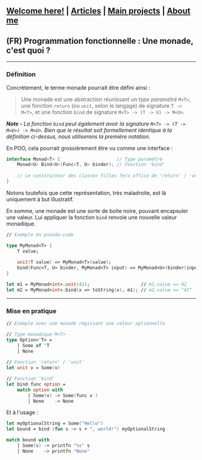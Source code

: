 ## [Welcome here!](https://vpenando.github.io) | [Articles](https://vpenando.github.io/articles.html) | [Main projects](https://vpenando.github.io/projects.html) | [About me](https://vpenando.github.io/about.html)

## (FR) Programmation fonctionnelle : Une monade, c'est quoi ?

---

### Définition

Concrètement, le terme monade pourrait être défini ainsi :
> Une monade est une abstraction réunissant un *type paramétré* `M<T>`,
> une fonction `return` (ou `unit`, selon le langage) de signature `T -> M<T>`,
> et une fonction `bind` de signature `M<T> -> (T -> U) -> M<U>`.

***Note -** La fonction `bind` peut également avoir la signature `M<T> -> (T -> M<U>) -> M<U>`.
Bien que le résultat soit formellement identique à la définition ci-dessus, nous utiliserons la première notation.*

En POO, cela pourrait grossièrement être vu comme une interface :
```cs
interface Monad<T> {                     // Type paramétré
    Monad<U> Bind<U>(Func<T, U> binder); // Fonction 'bind'
    
    // Le constructeur des classes filles fera office de 'return' / 'unit'
}
```
Notons toutefois que cette représentation, très maladroite, est là uniquement à but illustratif.

En somme, une monade est une sorte de boite noire, pouvant encapsuler une valeur.
Lui appliquer la fonction `bind` renvoie une nouvelle valeur monadique.

```fs
// Exemple en pseudo-code

type MyMonad<T> {
    T value;
    
    unit(T value) => MyMonad<T>(value);
    bind(Func<T, U> binder, MyMonad<T> input) => MyMonad<U>(binder(input.value));
}

let m1 = MyMonad<int>.unit(42);                   // m1.value == 42
let m2 = MyMonad<int>.bind(x => toString(x), m1); // m2.value == "42"
```
---

### Mise en pratique

```fs
// Exemple avec une monade régissant une valeur optionnelle

// Type monadique M<T>
type Option<'T> =
    | Some of 'T
    | None
     
// Fonction 'return' / 'unit'
let unit v = Some(v)

// Fonction 'bind'
let bind func option =
    match option with
        | Some(x) -> Some(func x )
        | None    -> None
```
Et à l'usage :
```fs
let myOptionalString = Some("Hello")
let bound = bind (fun s -> s + ", world!") myOptionalString

match bound with
    | Some(s) -> printfn "%s" s
    | None    -> printfn "None"
```

